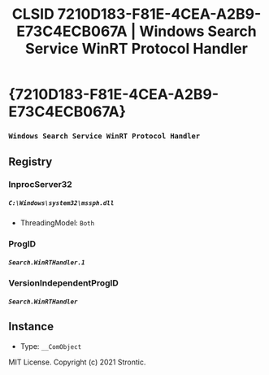 ﻿---
title: "CLSID 7210D183-F81E-4CEA-A2B9-E73C4ECB067A | Windows Search Service WinRT Protocol Handler"
excerpt: What is COM-Object CLSID 7210D183-F81E-4CEA-A2B9-E73C4ECB067A?
---

# {7210D183-F81E-4CEA-A2B9-E73C4ECB067A}

### `Windows Search Service WinRT Protocol Handler`

## Registry


### InprocServer32

##### `C:\Windows\system32\mssph.dll`
* ThreadingModel: `Both`

### ProgID

##### `Search.WinRTHandler.1`

### VersionIndependentProgID

##### `Search.WinRTHandler`

## Instance

* Type: `__ComObject`

MIT License. Copyright (c) 2021 Strontic.


